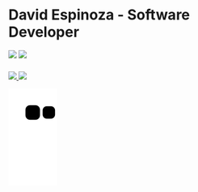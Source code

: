 # David Espinoza - Software Developer
<div id="links">
  <a href="https://www.linkedin.com/in/despinozap" target="_blank"><img src="https://img.shields.io/badge/LinkedIn-0077B5?style=for-the-badge&logo=linkedin&logoColor=white" target="_blank"></a> 
  <a href="https://davidespinoza.dev" target="_blank"><img src="https://img.shields.io/badge/website-000000?style=for-the-badge&logo=About.me&logoColor=white" target="_blank"></a>
</div>

###

<div id="stats">
  <a href="https://github.com/despinozap">
  <img height="180em" src="https://github-readme-stats.vercel.app/api?username=despinozap&show_icons=true&theme=merko&include_all_commits=true&count_private=true"/>
  <img height="180em" src="https://github-readme-stats.vercel.app/api/top-langs/?username=despinozap&layout=compact&langs_count=7&theme=merko"/>
</div>
  
<div id="snake"> 
  
  ![Snake animation](https://github.com/despinozap/despinozap/blob/output/github-contribution-grid-snake.svg)
 
</div>
